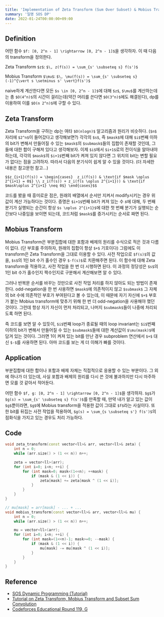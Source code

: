 ```yaml
---
title: 'Implementation of Zeta Transform (Sum Over Subset) & Mobius Transform (Inclusion-Exclusion)'
summary: '일명 SOS DP'
date: 2022-01-24T00:00:00+09:00
---
```


## Definition
어떤 함수 `$f: [0, 2^n - 1] \rightarrow [0, 2^n - 1]$`을 생각하자. 이 때
다음의 transform을 정의한다.

Zeta Transform `$z$`: `$\, z(f(s)) = \sum_{s' \subseteq s} f(s')$`

Mobius Transform `$\mu$`: `$\, \mu(f(s)) = \sum_{s' \subseteq s}
(-1)^{\vert s \setminus s' \vert}f(s')$`

naive하게 계산한다면 모든 `$s \in [0, 2^n - 1]$`에 대해 `$z$`, `$\mu$`를
계산하는데는 총 `$O(4^n)$`의 시간이 걸리는데(약간 머리를 쓴다면
`$O(3^n)$`에도 해결된다), dp를 이용하여 이를 `$O(n 2^n)$`에 구할 수 있다.


## Zeta Transform
Zeta Transform을 구하는 dp는 여타 `$O(nlogn)$` 알고리즘과 원리가
비슷하다. (`$n$` 자리에 `$2^n$`이 들어갔다고 생각해보면?) 각각의 `$s$`, 즉
`$mask$`에 대해 `$i$`번째 이하의 bit가 변해서 만들어질 수 있는 `$mask$`의
`$submask$`들의 집합이 존재할 것인데, 그들에 대한 합이 구해져 있다고
생각해보자. 이제 `$i$`에서 `$i+1$`로의 전이식을 알아내야 하는데, 각각의
`$mask$`의 `$i+1$`번째 bit가 켜져 있지 않다면 그 위치의 bit는 변할 필요가
없다는 점을 고려하자. 따라서 다음의 분기식이 쉽게 알 수 있을
것이다. (더 자세한 내용은 참고문헌 참고...)

`$$z_{i+1}(f(s)) =
    \begin{cases} 
        z_i(f(s)) & \text{if $mask \oplus 2^{i+1} = 0$} \\
        z_i(f(s)) + z_i(f(s \oplus 2^{i+1})) & \text{if $mask\oplus 2^{i+1} \neq 0$}
    \end{cases}$$`

코드를 봤을 때 흥미로운 점은, 원래의 배열에서 순서만 지켜서
modify시키는 경우 위 값이 계산 가능하다는 것이다. 증명은 `$i+1$`번째
bit가 켜져 있는 수 $s$에 대해, 두 번째 분기가 실행되는 순간이 항상 `$s
\oplus 2^{i+1}$`에 대한 첫 번째 분기가 실행되는 순간보다 나중임을
보이면 되는데, 코드처럼 `$mask$`를 증가시키는 순서로 짜면 된다.


## Mobius Transform
Mobius Transform은 부분집합에 대한 포함과 배제의 원리를 수식으로 적은
것과 다름이 없다. (단 부호를 주의하자, 원래의 집합이 항상 `$+$`
기호이다) 그럼에도 이 transform은 Zeta Transform을 그대로 이용할 수
있다. 사전 작업으로 `$f(s)$`의 값을, `$s$`의 1인 bit 수가 홀수인 경우
`$-f(s)$`로 치환해주면 된다. 이 함수에 대해 Zeta transform을 적용하고,
사전 작업을 한 번 더 시행하면 된다. 이 과정의 정당성은 `$s$`의 1인 bit
수가 홀수인지 짝수인지로 구분해서 계산해보면 알 수 있다.

그러나 반복문 순서를 바꾸는 것만으로 사전 작업 처리를 하지 않아도 되는
방법이 존재한다. odd-negation을 한 번 사용하면 `$mask$`에 의존적이지
않고 `$submask$` 그 자체의 bit 수에 의존적인 부호가 부여된다고 볼 수
있는데, 이 때문에 자기 자신에 `$+$` 부호가 붙는 Mobius transform에
맞추기 위해 한 번 더 odd-negation을 사용해야 했던 것이다. 그런데 항상
자기 자신이 먼저 처리되고, 나머지 `$submask$`들이 나중에 처리되도록 하면
된다.

즉 코드를 보면 알 수 있듯이, `$i$`번째 loop가 종료될 때의 loop
invariant는 `$i$`번째 이하의 bit가 변해서 만들어질 수 있는 `$submask$`들에
대한 계산값이 `$\mu(mask)$`에 담겨 있는 것이다. 그러면 1이 켜져 있는
bit를 만난 경우 subproblem 연산에서 `$+$` 대신 `$-$`를 사용하면 된다. 아마
코드를 보는 게 더 이해가 빠를 것이다.


## Application
부분집합에 대한 합이나 포함과 배제 자체는 직접적으로 응용할 수 있는
부분이다. 그 외에 하나가 더 있는데, 사실 포함과 배제의 원리를 다시 쓴
것에 불과하지만 다시 마주하면 모를 것 같아서 적어둔다.

어떤 함수 `$f, g: [0, 2^n - 1] \rightarrow [0, 2^n - 1]$`을
생각하자. `$g$`가 `$g(s) = \sum_{s' \subseteq s} f(s')$`를 만족할 때, 만약
내가 알고 있는 값이 `$g$`뿐이라면, `$g$`에 Mobius transform을 적용한 값이
그대로 `$f$`라는 사실이다. 또한 bit를 뒤집는 사전 작업을 적용하여, `$g(s)
= \sum_{s \subseteq s'} f(s')$`의 점화식을 가지고 있는 경우도 처리
가능하다.


## Code
```cpp
void zeta_transform(const vector<ll>& arr, vector<ll>& zeta) {
    int n = 0;
    while (arr.size() > (1 << n)) n++;

    zeta = vector<ll>(arr);
    for (int i=0; i<n; ++i) {
        for (int mask=0; mask<(1<<n); ++mask) {
            if (mask & (1 << i)) {
                zeta[mask] += zeta[mask ^ (1 << i)];
            }
        }
    }
}

// mu[mask] = arr[mask] - ... + ...
void mobius_transform(const vector<ll>& arr, vector<ll>& mu) {
    int n = 0;
    while (arr.size() > (1 << n)) n++;

    mu = vector<ll>(arr);
    for (int i=0; i<n; ++i) {
        for (int mask=(1<<n)-1; mask>=0; --mask) {
            if (mask & (1 << i)) {
                mu[mask] -= mu[mask ^ (1 << i)];
            }
        }
    }
}
```

## Reference
- [SOS Dynamic Programming
  (Tutorial)](https://codeforces.com/blog/entry/45223)
- [Tutorial on Zeta Transform, Mobius Transform and Subset Sum
  Convolution](https://codeforces.com/blog/entry/72488)
- [Codeforces Educational Round 119,
  G](https://codeforces.com/blog/entry/98061)
